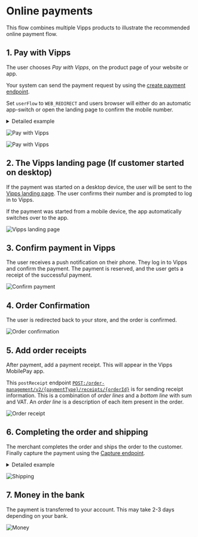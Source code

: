 <!-- START_METADATA
---
title: Vipps MobilePay online payments flow
sidebar_label: Online payments
description: Using Vipps MobilePay in an online setting
hide_table_of_contents: true
pagination_next: null
pagination_prev: null
---
END_METADATA -->

# Online payments

This flow combines multiple Vipps products to illustrate the recommended online payment flow.

## 1. Pay with Vipps

The user chooses *Pay with Vipps*, on the product page of your website or app.

Your system can send the payment request by using the
[create payment endpoint](https://developer.vippsmobilepay.com/docs/APIs/epayment-api/operations/create/).

Set `userFlow` to `WEB_REDIRECT` and users browser will either do an automatic app-switch or open the landing page to confirm the mobile number.

<details>
  <summary>Detailed example</summary>
  <div>
    Here is an example HTTP POST:

    [`POST:/epayment/v1/payments`](/api/epayment#tag/CreatePayments/operation/createPayment)

    With body:

    ```json
    {
      "amount": {
        "value": 49900,
        "currency": "NOK"
      },
      "paymentMethod": {
        "type": "WALLET"
      },
      "customer": {
        "phoneNumber": 4796574209
      },
      "reference": 2486791679658155992,
      "userFlow": "WEB_REDIRECT",
      "returnUrl": "http://example.com/redirect?reference=2486791679658155992",
      "paymentDescription": "Purchase of socks"
    }
    ```
</div>
</details>

![Pay with Vipps](images/vipps-ecom-step1-2.png)

![Pay with Vipps](images/vipps-ecom-step1-2.png)

## 2. The Vipps landing page (If customer started on desktop)

If the payment was started on a desktop device, the user will be sent to the [Vipps landing page](https://developer.vippsmobilepay.com/docs/vipps-developers/common-topics/vipps-landing-page/).
The user confirms their number and is prompted to log in to Vipps.

If the payment was started from a mobile device, the app automatically switches over to the app.

![Vipps landing page](images/vipps-ecom-step2.svg)

## 3. Confirm payment in Vipps

The user receives a push notification on their phone. They log in to Vipps and confirm the payment.
The payment is reserved, and the user gets a receipt of the successful payment.

![Confirm payment](images/vipps-ecom-confirm2.png)

## 4. Order Confirmation

The user is redirected back to your store, and the order is confirmed.

![Order confirmation](images/vipps-ecom-step4-2.png)

## 5. Add order receipts

After payment, add a payment receipt. This will appear in the Vipps MobilePay app.

This `postReceipt` endpoint [`POST:/order-management/v2/{paymentType}/receipts/{orderId}`](https://developer.vippsmobilepay.com/api/order-management/#operation/postReceiptV2) is for sending receipt information. This is a combination of *order lines* and a *bottom line* with sum and VAT. An *order line* is a description of each item present in the order.

![Order receipt](images/order-receipt.png)

## 6. Completing the order and shipping

The merchant completes the order and ships the order to the customer. Finally capture the payment using the [Capture endpoint](https://developer.vippsmobilepay.com/docs/APIs/epayment-api/operations/capture/). 

<details>
  <summary>Detailed example</summary>
  <div>
    Here is an example HTTP POST:

    [`POST:/epayment/v1/payments/{reference}/capture`](/api/epayment/#tag/AdjustPayments/operation/capturePayment)

    With body:

    ```json
    {
      "modificationAmount": {
        "value": 49900,
        "currency": "NOK"
      }
    }
    ```
</div>
</details>


![Shipping](images/vipps-shipping.svg)

## 7. Money in the bank

The payment is transferred to your account. This may take 2-3 days depending on your bank.

![Money](images/vipps-money.svg)
